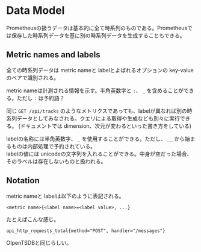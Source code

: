 # Data Model

Prometheusの扱うデータは基本的に全て時系列のものである。Prometheusでは保存した時系列データを基に別の時系列データを生成することもできる。

## Metric names and labels

全ての時系列データは metric nameと labelとよばれるオプションの key-valueのペアで識別される。  

metric nameは計測される情報を示す。半角英数字と `:`、 `_` を含めることができる。ただし `:` は予約語？

同じ `GET /api/tracks` のようなメトリクスであっても、labelが異なれば別の時系列データとしてみなされる。クエリによる取得や生成なども別々に実行できる。
(ドキュメントでは dimension、次元が変わるといった書き方をしている)

labelの名称には半角英数字、 `_` を使用することができる。ただし、 `__` から始まるものは内部処理で予約されている。  
labelの値には unicodeの文字列を入れることができる。中身が空だった場合、そのラベルは存在しないものと扱われる。

## Notation

metric nameと labelは以下のように表記される。

```
<metric name>{<label name>=<label value>, ...}
```

たとえばこんな感じ。

```
api_http_requests_total{method="POST", handler="/messages"}
```

OIpenTSDBと同じらしい。
